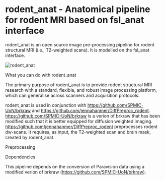 rodent_anat - Anatomical pipeline for rodent MRI based on fsl_anat interface
============================================================================

rodent_anat is an open source image pre-processing pipeline for rodent structural
MRI (i.e., T2-weighted scans). It is modelled on the fsl_anat interface. 

![rodent_anat](https://github.com/SPMIC-UoN/rodent_anat/assets/60778124/a8d55135-77e9-42f9-8769-0814b3849a0d)

What you can do with rodent_anat

The primary purpose of rodent_anat is to provide rodent structural MRI research 
with a standard, flexible, and robust image processing platform, which can 
generalise across scanners and acquisition protocols. 

rodent_anat is used in conjunction with https://github.com/SPMIC-UoN/brkraw 
and https://github.com/jennahanmer/DiffPreproc_rodent. 
https://github.com/SPMIC-UoN/brkraw is a verion of brkraw that has been 
modified such that it is better equipped for diffusion weighted imaging. 
https://github.com/jennahanmer/DiffPreproc_rodent preprocesses rodent dw-scans. 
It requires, as input, the T2-weighted scan and brain mask, created by
rodent_anat. 

Preprocessing


Dependencies

This pipeline depends on the conversion of Paravision data using a modified verion of brkraw 
(https://github.com/SPMIC-UoN/brkraw). 
